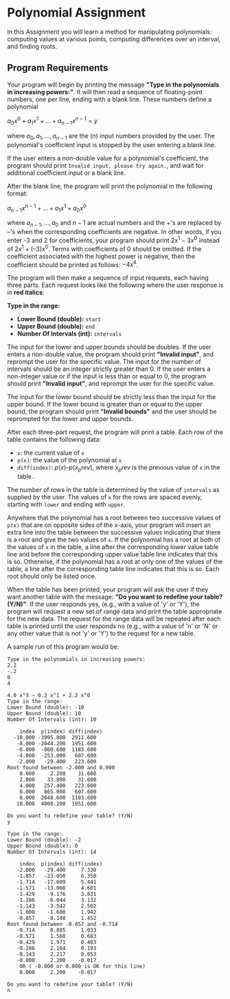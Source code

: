 # Polynomial Assignment

In this Assignment you will learn a method for manipulating polynomials: computing values at various points, computing differences over an interval, and finding roots.

## Program Requirements

Your program will begin by printing the message **"Type in the polynomials in increasing powers:"**. It will then read a sequence of floating-point numbers, one per line, ending with a blank line. These numbers define a polynomial

$a_0 x^0 + a_1 x^1 + \ldots + a_{n-1} x^{n-1} = y$

where $a_0, a_1, \ldots, a_{n-1}$ are the \(n\) input numbers provided by the user. The polynomial's coefficient input is stopped by the user entering a blank line.

If the user enters a non-double value for a polynomial's coefficient, the program should print `Invalid input, please try again.`, and wait for additional coefficient input or a blank line.

After the blank line, the program will print the polynomial in the following format:

$a_{n-1} x^{n-1} + \ldots + a_1 x^1 + a_0 x^0$

where $a_{n-1}, \ldots, a_0$ and $n-1$ are actual numbers and the +'s are replaced by –'s when the corresponding coefficients are negative. In other words, if you enter -3 and 2 for coefficients, your program should print $2 x^1 - 3 x^0$ instead of $2 x^1 + (–3) x^0$. Terms with coefficients of 0 should be omitted. If the coefficient associated with the highest power is negative, then the coefficient should be printed as follows: $-4 x^4$.

The program will then make a sequence of input requests, each having three parts. Each request looks like the following where the user response is in **red italics**:

**Type in the range:**
- **Lower Bound (double):** `start`
- **Upper Bound (double):** `end`
- **Number Of Intervals (int):** `intervals`

The input for the lower and upper bounds should be doubles. If the user enters a non-double value, the program should print **"Invalid input"**, and reprompt the user for the specific value. The input for the number of intervals should be an integer strictly greater than 0. If the user enters a non-integer value or if the input is less than or equal to 0, the program should print **"Invalid input"**, and reprompt the user for the specific value.

The input for the lower bound should be strictly less than the input for the upper bound. If the lower bound is greater than or equal to the upper bound, the program should print **"Invalid bounds"** and the user should be reprompted for the lower and upper bounds.

After each three-part request, the program will print a table. Each row of the table contains the following data:

- `x`: the current value of `x`
- `p(x)`: the value of the polynomial at `x`
- `diff(index)`: $`p(x) – p(x_prev)`$, where $`x_prev`$ is the previous value of `x` in the table.

The number of rows in the table is determined by the value of `intervals` as supplied by the user. The values of `x` for the rows are spaced evenly, starting with `lower` and ending with `upper`.

Anywhere that the polynomial has a root between two successive values of `p(x)` that are on opposite sides of the x-axis, your program will insert an extra line into the table between the successive values indicating that there is a root and give the two values of `x`. If the polynomial has a root at both of the values of `x` in the table, a line after the corresponding lower value table line and before the corresponding upper value table line indicates that this is so. Otherwise, if the polynomial has a root at only one of the values of the table, a line after the corresponding table line indicates that this is so. Each root should only be listed once.

When the table has been printed, your program will ask the user if they want another table with the message: **"Do you want to redefine your table? (Y/N)"**. If the user responds yes, (e.g., with a value of 'y' or 'Y'), the program will request a new set of range data and print the table appropriate for the new data. The request for the range data will be repeated after each table is printed until the user responds no (e.g., with a value of 'n' or 'N' or any other value that is not 'y' or 'Y') to the request for a new table.

A sample run of this program would be:

```plaintext
Type in the polynomials in increasing powers:
2.2
-.2
0
4

4.0 x^3 – 0.2 x^1 + 2.2 x^0 
Type in the range:
Lower Bound (double): -10
Upper Bound (double): 10
Number Of Intervals (int): 10

    index  p(index) diff(index)
  -10.000 -3995.800  2911.600
   -8.000 -2044.200  1951.600
   -6.000  -860.600  1183.600
   -4.000  -253.000   607.600
   -2.000   -29.400   223.600
Root found between -2.000 and 0.000
    0.000     2.200    31.600
    2.000    33.800    31.600
    4.000   257.400   223.600
    6.000   865.000   607.600
    8.000  2048.600  1183.600
   10.000  4000.200  1951.600 

Do you want to redefine your table? (Y/N)
y

Type in the range:
Lower Bound (double): -2
Upper Bound (double): 0
Number Of Intervals (int): 14

    index  p(index) diff(index)
   -2.000   -29.400     7.330
   -1.857   -23.050     6.350
   -1.714   -17.609     5.441
   -1.571   -13.008     4.601
   -1.429    -9.176     3.831
   -1.286    -6.044     3.132
   -1.143    -3.542     2.502
   -1.000    -1.600     1.942
   -0.857    -0.148     1.452
Root found between -0.857 and -0.714
   -0.714     0.885     1.033
   -0.571     1.568     0.683
   -0.429     1.971     0.403
   -0.286     2.164     0.193
   -0.143     2.217     0.053
   -0.000     2.200    -0.017
    OR ( -0.000 or 0.000 is OK for this line)
    0.000     2.200    -0.017 

Do you want to redefine your table? (Y/N)
n
